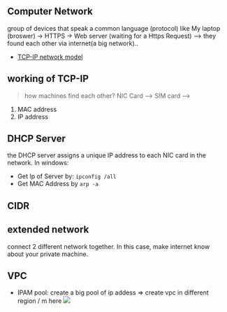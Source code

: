 ## Computer Network
group of devices that speak a common language (protocol) like My laptop (broswer) -> HTTPS -> Web server (waiting for a Https Request) --> they found each other via internet(a big network)..
- [TCP-IP network model](https://www.geeksforgeeks.org/tcp-ip-model/)

## working of TCP-IP
> how machines find each other?
NIC Card --> SIM card --> 
1. MAC address
2. IP address

## DHCP Server
the DHCP server assigns a unique IP address to each NIC card in the network. 
In windows:
- Get Ip of Server by: ```ipconfig /all``` 
- Get MAC Address by ```arp -a``` 

## CIDR

## extended network
connect 2 different network together. In this case, make internet know about your private machine.

## VPC

* IPAM pool: 
create a big pool of ip addess => create vpc in different region / m here
![](https://docs.aws.amazon.com/images/vpc/latest/ipam/images/ipam-example-1-570px.png)
